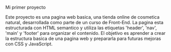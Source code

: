 Mi primer proyecto

Este proyecto es una pagina web basica, una tienda online de cosmetica natural, desarrollada como parte de un curso de Front-End.
La pagina esta estructurada con HTML semantico y utiliza las etiquetas 'header', 'nav', 'main' y 'footer' para organizar el contenido. El objetivo es aprender a crear la estructura basica de una pagina web y prepararla para futuras mejoras con CSS y JavaScript.
